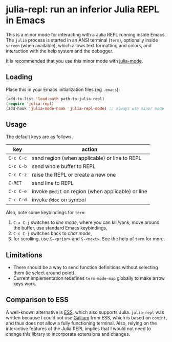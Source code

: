 # julia-repl: run an inferior Julia REPL in Emacs

This is a minor mode for interacting with a Julia REPL running inside Emacs. The `julia` process is started in an ANSI terminal (`term`), optionally inside `screen` (when available), which allows text formatting and colors, and interaction with the help system and the debugger.

It is recommended that you use this minor mode with [julia-mode](https://github.com/JuliaEditorSupport/julia-emacs).

## Loading

Place this in your Emacs initialization files (eg `.emacs`):
```lisp
(add-to-list 'load-path path-to-julia-repl)
(require 'julia-repl)
(add-hook 'julia-mode-hook 'julia-repl-mode) ;; always use minor mode
```

## Usage

The default keys are as follows.

key | action
----|-------
`C-c C-c` | send region (when applicable) or line to REPL
`C-c C-b` | send whole buffer to REPL
`C-c C-z` | raise the REPL or create a new one
`C-RET` | send line to REPL
`C-c C-e` | invoke `@edit` on region (when applicable) or line
`C-c C-d` | invoke `@doc` on symbol

Also, note some keybindings for `term`:
1. `C-x C-j` switches to *line mode*, where you can kill/yank, move around the buffer, use standard Emacs keybindings,
2. `C-c C-j` switches back to *char mode*,
3. for scrolling, use `S-<prior>` and `S-<next>`.
See the help of `term` for more.

## Limitations

- There should be a way to send function definitions without selecting them (ie select around point).
- Current implementation redefines `term-mode-map` globally to make arrow keys work.

## Comparison to ESS

A well-known alternative is [ESS](https://ess.r-project.org/), which also supports Julia. `julia-repl` was written because I could not use [Gallium](https://github.com/Keno/Gallium.jl) from ESS, which is based on `comint`, and thus does not allow a fully functioning terminal. Also, relying on the interactive features of the Julia REPL implies that I would not need to change this library to incorporate extensions and changes.
